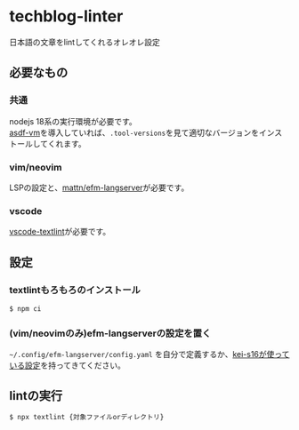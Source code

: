 # techblog-linter
日本語の文章をlintしてくれるオレオレ設定

## 必要なもの
### 共通
nodejs 18系の実行環境が必要です。  
[asdf-vm](https://asdf-vm.com/)を導入していれば、`.tool-versions`を見て適切なバージョンをインストールしてくれます。

### vim/neovim
LSPの設定と、[mattn/efm-langserver](https://github.com/mattn/efm-langserver)が必要です。

### vscode
[vscode-textlint](https://marketplace.visualstudio.com/items?itemName=taichi.vscode-textlint)が必要です。

## 設定
### textlintもろもろのインストール
```sh
$ npm ci
```

### (vim/neovimのみ)efm-langserverの設定を置く
`~/.config/efm-langserver/config.yaml` を自分で定義するか、[kei-s16が使っている設定](https://raw.githubusercontent.com/kei-s16/dotfiles/master/.config/efm-langserver/config.yaml)を持ってきてください。

## lintの実行
```sh
$ npx textlint {対象ファイルorディレクトリ}
```
